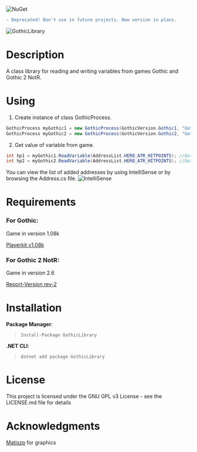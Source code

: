 ![NuGet](https://img.shields.io/nuget/dt/GothicLibrary?style=for-the-badge)
```diff
- Deprecated! Don't use in future projects. New version in plans.
```
![GothicLibrary](https://i.imgur.com/IKBPYV4.jpg)
# Description
A class library for reading and writing variables from games Gothic and Gothic 2 NotR.

# Using
1. Create instance of class GothicProcess.
```csharp
GothicProcess myGothic1 = new GothicProcess(GothicVersion.Gothic1, "GothicMod"); //Gothic 1
GothicProcess myGothic2 = new GothicProcess(GothicVersion.Gothic2, "Gothic2"); //Gothic 2 NotR
```
2. Get value of variable from game.
```csharp
int hp1 = myGothic1.ReadVariable(AddressList.HERO_ATR_HITPOINTS); //Gothic 1
int hp2 = myGothic2.ReadVariable(AddressList.HERO_ATR_HITPOINTS); //Gothic 2 NotR
```

You can view the list of added addresses by using IntelliSense or by browsing the Address.cs file.
![IntelliSense](https://i.imgur.com/8zg8Cls.png)

# Requirements
### For **Gothic**:
Game in version 1.08k

[Playerkit v1.08k](https://www.worldofgothic.de/dl/download_34.htm)

### For **Gothic 2 NotR**:
Game in version 2.6

[Report-Version rev-2](https://www.worldofgothic.de/dl/download_34.htm)

# Installation
**Package Manager**: 
>`Install-Package GothicLibrary`

**.NET CLI**:
>`dotnet add package GothicLibrary`

# License
This project is licensed under the GNU GPL v3 License - see the LICENSE.md file for details

# Acknowledgments
[Matiszp](https://themodders.org/index.php?action=profile;u=20573) for graphics
